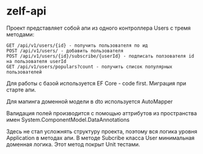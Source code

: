 # zelf-api

Проект представляет собой апи из одного контроллера Users с тремя методами:

```
GET /api/v1/users/{id} - получить пользователя по ид
POST /api/v1/users/ - добавить пользователя
POST /api/v1/users/{id}/subscribe/{userId} - подписать ползователя id на пользователя userId
GET /api/v1/users/populars?count - получить список популярных пользователей
```

Для работы с базой используется EF Core - code first. Миграция при старте апи.

Для мапинга доменной модели в dto используется AutoMapper

Валидация полей производится с помощью аттрибутов из пространства имен System.ComponentModel.DataAnnotations


Здесь не стал усложнять структуру проекта, поэтому вся логика уровня Application в методах апи.
В методе Subcribe класса User минимальная доменная логика. Этот метод покрыт Unit тестами.